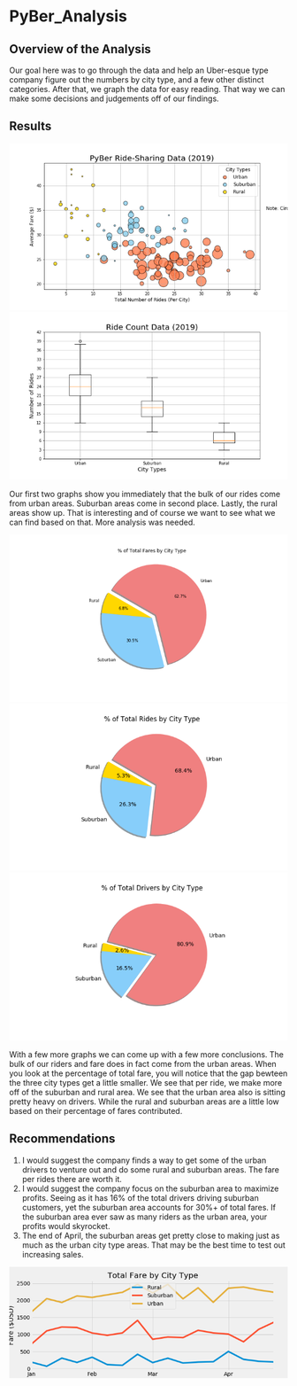 # PyBer_Analysis
## Overview of the Analysis
Our goal here was to go through the data and help an Uber-esque type company figure out the numbers by city type, and a few other distinct categories. After that, we graph the data for easy reading. That way we can make some decisions and judgements off of our findings.
## Results
![ScatterPlot](https://github.com/Aceofhearts1/PyBer_Analysis/blob/main/analysis/Fig1.png)
![BoxAndWhsikerPlot](https://github.com/Aceofhearts1/PyBer_Analysis/blob/main/analysis/Fig2.png)

Our first two graphs show you immediately that the bulk of our rides come from urban areas. Suburban areas come in second place. Lastly, the rural areas show up. That is interesting and of course we want to see what we can find based on that. More analysis was needed.

![PieTotalFares](https://github.com/Aceofhearts1/PyBer_Analysis/blob/main/analysis/Fig5.png)
![PieTotalRides](https://github.com/Aceofhearts1/PyBer_Analysis/blob/main/analysis/Fig6.png)
![PieTotalDrivers](https://github.com/Aceofhearts1/PyBer_Analysis/blob/main/analysis/Fig7.png)

With a few more graphs we can come up with a few more conclusions. The bulk of our riders and fare does in fact come from the urban areas. When you look at the percentage of total fare, you will notice that the gap bewteen the three city types get a little smaller. We see that per ride, we make more off of the suburban and rural area. We see that the urban area also is sitting pretty heavy on drivers. While the rural and suburban areas are a little low based on their percentage of fares contributed.

## Recommendations
1. I would suggest the company finds a way to get some of the urban drivers to venture out and do some rural and suburban areas. The fare per rides there are worth it.
2. I would suggest the company focus on the suburban area to maximize profits. Seeing as it has 16% of the total drivers driving suburban customers, yet the suburban area accounts for 30%+ of total fares. If the suburban area ever saw as many riders as the urban area, your profits would skyrocket.
3. The end of April, the suburban areas get pretty close to making just as much as the urban city type areas. That may be the best time to test out increasing sales.

![LineChart](https://github.com/Aceofhearts1/PyBer_Analysis/blob/main/analysis/PyBer_fare_summary.png)
